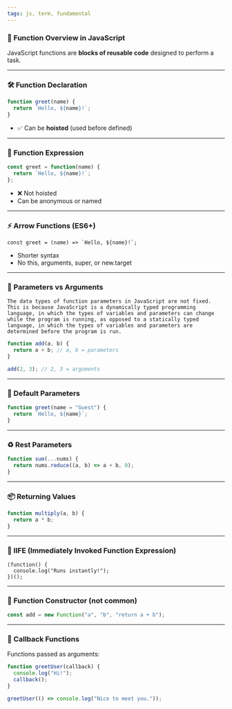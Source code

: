 ```yaml
---
tags: js, term, fundamental
---
```


### **🧠 Function Overview in JavaScript**

JavaScript functions are **blocks of reusable code** designed to perform a task.

---

### **🛠️ Function Declaration**

```js
function greet(name) {
  return `Hello, ${name}!`;
}
```

- ✅ Can be **hoisted** (used before defined)

---

### **🧾 Function Expression**

```js
const greet = function(name) {
  return `Hello, ${name}!`;
};
```

- ❌ Not hoisted
- Can be anonymous or named

---

### **⚡ Arrow Functions (ES6+)**

```Js
const greet = (name) => `Hello, ${name}!`;
```

- Shorter syntax
- No this, arguments, super, or new.target

---

### **🎯 Parameters vs Arguments**

```ad-important
The data types of function parameters in JavaScript are not fixed.
This is because JavaScript is a dynamically typed programming language, in which the types of variables and parameters can change while the program is running, as opposed to a statically typed language, in which the types of variables and parameters are determined before the program is run.
```

```js
function add(a, b) {
  return a + b; // a, b = parameters
}

add(2, 3); // 2, 3 = arguments
```

---

### **🛑 Default Parameters**

```js
function greet(name = "Guest") {
  return `Hello, ${name}`;
}
```

---

### **♻️ Rest Parameters**

```js
function sum(...nums) {
  return nums.reduce((a, b) => a + b, 0);
}
```

---

### **📦 Returning Values**

```js
function multiply(a, b) {
  return a * b;
}
```

---

### **🧬 IIFE (Immediately Invoked Function Expression)**

```Js
(function() {
  console.log("Runs instantly!");
})();
```

---

### **🧪 Function Constructor (not common)**

```js
const add = new Function("a", "b", "return a + b");
```

---

### **🔁 Callback Functions**

Functions passed as arguments:

```js
function greetUser(callback) {
  console.log("Hi!");
  callback();
}

greetUser(() => console.log("Nice to meet you."));
```

